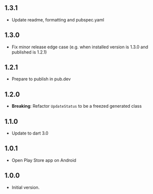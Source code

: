 ## 1.3.1
- Update readme, formatting and pubspec.yaml

## 1.3.0
- Fix minor release edge case (e.g. when installed version is 1.3.0 and published is 1.2.1)

## 1.2.1
- Prepare to publish in pub.dev

## 1.2.0
- **Breaking**: Refactor `UpdateStatus` to be a freezed generated class

## 1.1.0
- Update to dart 3.0

## 1.0.1
- Open Play Store app on Android

## 1.0.0
- Initial version.
